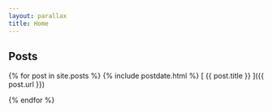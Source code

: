 ```yaml
---
layout: parallax
title: Home
---
```


## Posts

{% for post in site.posts %} {% include postdate.html %}
[ {{ post.title }} ]({{ post.url }}) 

{% endfor %}